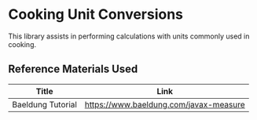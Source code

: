 # Cooking Unit Conversions

This library assists in performing calculations with units commonly used in cooking.

## Reference Materials Used

Title | Link
------|------
Baeldung Tutorial | https://www.baeldung.com/javax-measure
